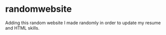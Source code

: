 # randomwebsite
Adding this random website I made randomly in order to update my resume and HTML skills.
